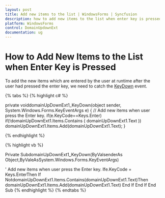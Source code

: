 ```yaml
---
layout: post
title: Add new items to the list | WindowsForms | Syncfusion
description: how to add new items to the list when enter key is pressed
platform: WindowsForms
control: DomainUpdownExt 
documentation: ug
---
```

# How to Add New Items to the List when Enter Key is Pressed

To add the new items which are entered by the user at runtime after the user had pressed the enter key, we need to catch the [KeyDown](https://docs.microsoft.com/en-us/dotnet/api/system.windows.forms.control.keydown?redirectedfrom=MSDN&view=netframework-4.7.2) event.

{% tabs %}
{% highlight c# %}

private voiddomainUpDownExt1_KeyDown(object sender, System.Windows.Forms.KeyEventArgs e)
{
// Add new items when user press the Enter key.
    if(e.KeyCode==Keys.Enter)
    if(!domainUpDownExt1.Items.Contains ( domainUpDownExt1.Text )) domainUpDownExt1.Items.Add(domainUpDownExt1.Text);
}

{% endhighlight  %}

{% highlight vb %}

Private SubdomainUpDownExt1_KeyDown(ByValsenderAs Object,ByValeAsSystem.Windows.Forms.KeyEventArgs)

' Add new items when user press the Enter key.
Ife.KeyCode = Keys.EnterThen
If NotdomainUpDownExt1.Items.Contains(domainUpDownExt1.Text)Then
domainUpDownExt1.Items.Add(domainUpDownExt1.Text)
End If
End If
End Sub
{% endhighlight  %}
{% endtabs %}
